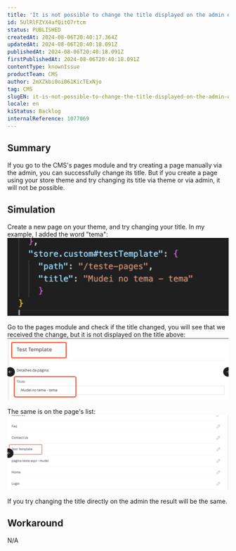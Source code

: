 ```yaml
---
title: 'It is not possible to change the title displayed on the admin of a page create on the store''s theme'
id: 5UlRlFZYX4afQitO7rtcm
status: PUBLISHED
createdAt: 2024-08-06T20:40:17.364Z
updatedAt: 2024-08-06T20:40:18.091Z
publishedAt: 2024-08-06T20:40:18.091Z
firstPublishedAt: 2024-08-06T20:40:18.091Z
contentType: knownIssue
productTeam: CMS
author: 2mXZkbi0oi061KicTExNjo
tag: CMS
slugEN: it-is-not-possible-to-change-the-title-displayed-on-the-admin-of-a-page-create-on-the-stores-theme
locale: en
kiStatus: Backlog
internalReference: 1077069
---
```


## Summary


If you go to the CMS's pages module and try creating a page manually via the admin, you can successfully change its title. But if you create a page using your store theme and try changing its title via theme or via admin, it will not be possible.


##

## Simulation


Create a new page on your theme, and try changing your title. In my example, I added the word "tema":
 ![](https://raw.githubusercontent.com/vtexdocs/known-issues/refs/heads/main/docs/en/known-issues/CMS/it-is-not-possible-to-change-the-title-displayed-on-the-admin-of-a-page-create-on-the-stores-theme_1.png)

Go to the pages module and check if the title changed, you will see that we received the change, but it is not displayed on the title above:
 ![](https://raw.githubusercontent.com/vtexdocs/known-issues/refs/heads/main/docs/en/known-issues/CMS/it-is-not-possible-to-change-the-title-displayed-on-the-admin-of-a-page-create-on-the-stores-theme_2.png)

The same is on the page's list:
 ![](https://raw.githubusercontent.com/vtexdocs/known-issues/refs/heads/main/docs/en/known-issues/CMS/it-is-not-possible-to-change-the-title-displayed-on-the-admin-of-a-page-create-on-the-stores-theme_3.png)

If you try changing the title directly on the admin the result will be the same.


##

## Workaround


N/A





